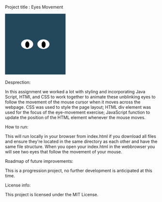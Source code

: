 Project title : Eyes Movement 


<img src="eyes.png" width=200 height=200>


Desprection:

In this assignment we worked a lot with styling and incorporating Java Script, HTMl, and CSS to work together to animate these unblinking eyes to follow the movement of the mouse cursor when it moves across the webpage. CSS was used to style the page layout; HTML div element was used for the focus of the eye-movement exercise; JavaScript function to update the position of the HTML element whenever the mouse moves.

 How to run: 

This will run locally in your browser from index.html if you download all files and ensure they're located in the same directory as each other and have the same file structure. When you open your index.html in the webbrowser you will see two eyes that follow the movement of your mouse.

Roadmap of future improvements: 

This is a progression project, no further development is anticipated at this time. 

License info: 

This project is licensed under the MIT License. 
